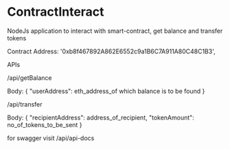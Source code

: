 # ContractInteract
NodeJs application to interact with smart-contract, get balance and transfer tokens

Contract Address: '0xb8f467892A862E6552c9a1B6C7A911A80C48C1B3',

APIs

/api/getBalance

Body:
{
    "userAddress": eth_address_of which balance is to be found
}

/api/transfer

Body:
{
    "recipientAddress": address_of_recipient,
    "tokenAmount": no_of_tokens_to_be_sent
}


for swagger visit
/api/api-docs